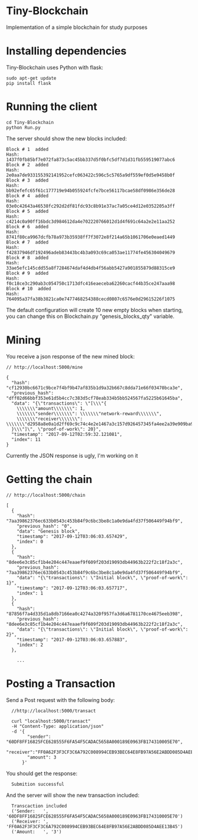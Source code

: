 # Tiny-Blockchain
Implementation of a simple blockchain for study purposes

# Installing dependencies
Tiny-Blockchain uses Python with flask:
    
    sudo apt-get update
    pip install flask
    
# Running the client

    cd Tiny-Blockchain
    python Run.py
    
The server should show the new blocks included:
    
    Block # 1  added
    Hash:  1437f0fb85bf7e072fa873c5ac45bb337d5f0bfc5df7d1d31fb559519077abc6
    Block # 2  added
    Hash:  2e0aa7de933155392141952cefc063422c596c5c5765a9df559ef0d5e9458b0f
    Block # 3  added
    Hash:  bb92efefc65f61c177719e94b055924fcfe7bce56117bcae58df0986e356de28
    Block # 4  added
    Hash:  03e0c42643a46538fc292d2df81fdc93c8b91e37ac7a05ce4d12e0352205a3ff
    Block # 5  added
    Hash:  c4214c0a90ff16bdc3d984612da4e702220766012d1d4f691c64a2e2e11aa252
    Block # 6  added
    Hash:  8741f80ca9967dcfb78a973b35938ff7f3072e8f214a65b1061706e0eaed1449
    Block # 7  added
    Hash:  f42837946df192496adeb83443bc4b3a093c69ca053ae11774fe456304049679
    Block # 8  added
    Hash:  33ae5efc145cdd55a8f7284674daf4d4db4f56abb5427a901855879d88315ce9
    Block # 9  added
    Hash:  f0c18ce3c290ab3c054750c1713dfc416eaeceba62260cacf44b35ce247aaa98
    Block # 10  added
    Hash:  764095a37fa38b3821ca0e7477468254388cecd0807c6576e0d29615226f1075

The default configuration will create 10 new empty blocks when starting, you can change this on Blockchain.py "genesis_blocks_qty" variable.

# Mining
You receive a json response of the new mined block:

    // http://localhost:5000/mine

    {
      "hash": "cf12930bc6671c9bce7f4bf9b47af835b1d9a32b667c8dda71e66f03470bca3e",
      "previous_hash": "dff02d66bbf353e61d5b4cc7c383d5cf78eab334b5bb524567fa5225b61645ba",
      "data": "{\"transactions\": \"[\\\"{
        \\\\\\\"amount\\\\\\\": 1,
        \\\\\\\"sender\\\\\\\": \\\\\\\"network-reward\\\\\\\",
        \\\\\\\"receiver\\\\\\\": \\\\\\\"d2958a8e0a1d2ff69c9c74c4e2e1467a3c157d926457345fa4ee2a39e909ba99\\\\\\\"
      }\\\"]\", \"proof-of-work\": 20}",
      "timestamp": "2017-09-12T02:59:32.121081",
      "index": 11
    }
    
Currently the JSON response is ugly, I'm working on it

# Getting the chain
    
    // http://localhost:5000/chain
    
    [
      {
        "hash": "7aa39862376ec633b0543c453b84f9c6bc3be8c1a0e9da4fd37f506449f94bf9",
        "previous_hash": "0",
        "data": "Genesis block",
        "timestamp": "2017-09-12T03:06:03.657429",
        "index": 0
      },
      {
        "hash": "8dee6e3c85cf1b4e204c447eaaef9f609f203d19093db44963b222f2c18f2a3c",
        "previous_hash": "7aa39862376ec633b0543c453b84f9c6bc3be8c1a0e9da4fd37f506449f94bf9",
        "data": "{\"transactions\": \"Initial block\", \"proof-of-work\": 1}",
        "timestamp": "2017-09-12T03:06:03.657717",
        "index": 1
      },
      {
        "hash": "87856f7a4d335d1a8db7166ea0c4274a320f957fa3d6a6781170ce4675eeb398",
        "previous_hash": "8dee6e3c85cf1b4e204c447eaaef9f609f203d19093db44963b222f2c18f2a3c",
        "data": "{\"transactions\": \"Initial block\", \"proof-of-work\": 2}",
        "timestamp": "2017-09-12T03:06:03.657883",
        "index": 2
      },

        ...

  # Posting a Transaction
  Send a Post request with the following body:
  
      //http://localhost:5000/transact
      
      curl "localhost:5000/transact" 
      -H "Content-Type: application/json"
      -d '{
            "sender": "60DF8FF16825FCE628555F6FA54F5CADAC5658A000189E0963FB174310005E70", 
            "receiver":"FF0A62F3F3CF3C6A792C008994CEB93BEC64E8FB97A56E2ABDD085D4AEE13B45", 
            "amount": 3
          }'
          
You should get the response:
      
      Submition successful
      
And the server will show the new transaction included:

      Transcaction included
      ('Sender:   ', '60DF8FF16825FCE628555F6FA54F5CADAC5658A000189E0963FB174310005E70')
      ('Receiver: ', 'FF0A62F3F3CF3C6A792C008994CEB93BEC64E8FB97A56E2ABDD085D4AEE13B45')
      ('Amount:   ', '3')
